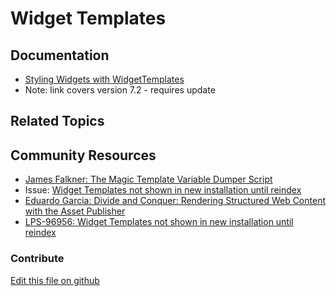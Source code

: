 # Widget Templates

## Documentation

* [Styling Widgets with WidgetTemplates](https://portal.liferay.dev/docs/7-2/user/-/knowledge_base/u/styling-widgets-with-widget-templates)
* Note: link covers version 7.2 - requires update

## Related Topics


## Community Resources

* [James Falkner: The Magic Template Variable Dumper Script](https://liferay.dev/blogs/-/blogs/the-magic-template-variable-dumper-script-for-liferay-7)
* Issue: [Widget Templates not shown in new installation until reindex](https://issues.liferay.com/browse/LPS-96956)
* [Eduardo Garcia: Divide and Conquer: Rendering Structured Web Content with the Asset Publisher](https://liferay.dev/blogs/-/blogs/divide-and-conquer-rendering-structured-web-content-with-the-asset-publisher)
* [LPS-96956: Widget Templates not shown in new installation until reindex](https://issues.liferay.com/browse/LPS-96956)

### Contribute

[Edit this file on github](https://github.com/olafk/controlpanel-documentation-docs/blob/master/md/73en/com_liferay_dynamic_data_mapping_web_portlet_PortletDisplayTemplatePortlet.md)
